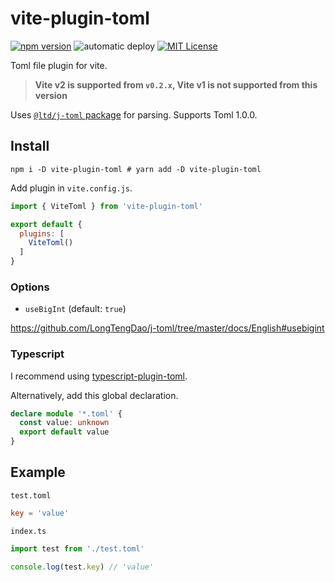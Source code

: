 # vite-plugin-toml
[![npm version](https://badge.fury.io/js/vite-plugin-toml.svg)](https://badge.fury.io/js/vite-plugin-toml) ![automatic deploy](https://github.com/sapphi-red/vite-plugin-toml/workflows/automatic%20deploy/badge.svg) [![MIT License](http://img.shields.io/badge/license-MIT-blue.svg?style=flat)](LICENSE)  

Toml file plugin for vite.

> **Vite v2 is supported from `v0.2.x`, Vite v1 is not supported from this version**

Uses [`@ltd/j-toml` package](https://www.npmjs.com/package/@ltd/j-toml) for parsing.
Supports Toml 1.0.0.

## Install
```shell
npm i -D vite-plugin-toml # yarn add -D vite-plugin-toml
```

Add plugin in `vite.config.js`.
```js
import { ViteToml } from 'vite-plugin-toml'

export default {
  plugins: [
    ViteToml()
  ]
}
```

### Options
- `useBigInt` (default: `true`)

https://github.com/LongTengDao/j-toml/tree/master/docs/English#usebigint

### Typescript
I recommend using [typescript-plugin-toml](https://github.com/sapphi-red/typescript-plugin-toml).

Alternatively, add this global declaration.
```ts
declare module '*.toml' {
  const value: unknown
  export default value
}
```

## Example
`test.toml`
```toml
key = 'value'
```

`index.ts`
```ts
import test from './test.toml'

console.log(test.key) // 'value'
```
